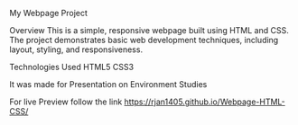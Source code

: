 My Webpage Project

Overview
This is a simple, responsive webpage built using HTML and CSS. The project demonstrates basic web development techniques, including layout, styling, and responsiveness.

Technologies Used
HTML5
CSS3

It was made for Presentation on Environment Studies 

For live Preview follow the link  https://rjan1405.github.io/Webpage-HTML-CSS/
